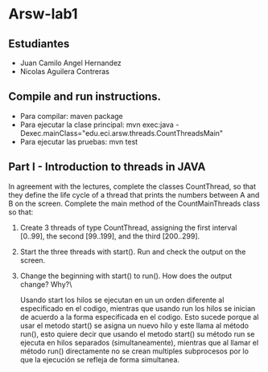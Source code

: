 # Arsw-lab1

## Estudiantes

  - Juan Camilo Angel Hernandez
  - Nicolas Aguilera Contreras
  
## Compile and run instructions.
 
- Para compilar: maven package
- Para ejecutar la clase principal: mvn exec:java -Dexec.mainClass="edu.eci.arsw.threads.CountThreadsMain"
- Para ejecutar las pruebas: mvn test

## Part I - Introduction to threads in JAVA

In agreement with the lectures, complete the classes CountThread, so that they define the life cycle of a thread that prints the numbers between A and B on the screen.
Complete the main method of the CountMainThreads class so that: 

1. Create 3 threads of type CountThread, assigning the first interval [0..99], the second [99..199], and the third [200..299]. 

2. Start the three threads with start(). Run and check the output on the screen. 

3. Change the beginning with start() to run(). How does the output change? Why?\

   Usando start los hilos se ejecutan en un un orden diferente al especificado en el codigo, mientras que usando run los hilos se inician de acuerdo a la forma especificada en el    codigo. Esto sucede porque al usar el metodo start() se asigna un nuevo hilo y este llama al método run(), esto quiere decir que usando el metodo start() su método run se   
   ejecuta en hilos separados (simultaneamente), mientras que al llamar el método run() directamente no se crean multiples subprocesos por lo que la ejecución se refleja de forma
   simultanea.
